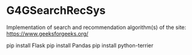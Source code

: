# G4GSearchRecSys
Implementation of search and recommendation algorithm(s) of the site: https://www.geeksforgeeks.org/

pip install Flask
pip install Pandas
pip install python-terrier